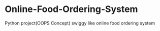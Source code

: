 # Online-Food-Ordering-System
Python project(OOPS Concept)
swiggy like online food ordering system

